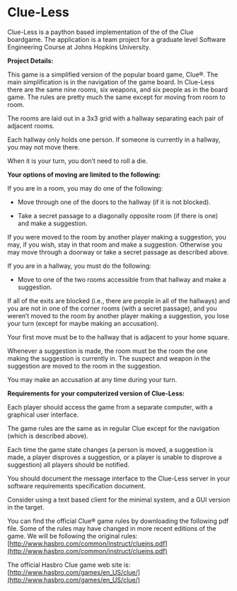 Clue-Less
=========

Clue-Less is a paython based implementation of the of the Clue boardgame.
The application is a team project for a graduate level Software Engineering Course at Johns Hopkins University.

**Project Details:**


This game is a simplified version of the popular board game, Clue®. The main simplification is in the navigation of the game board. In Clue-Less there are the same nine rooms, six weapons, and six people as in the board game. The rules are pretty much the same except for moving from room to room.

The rooms are laid out in a 3x3 grid with a hallway separating each pair of adjacent rooms.

Each hallway only holds one person. If someone is currently in a hallway, you may not move there.

When it is your turn, you don’t need to roll a die.


**Your options of moving are limited to the following:**

If you are in a room, you may do one of the following:

* Move through one of the doors to the hallway (if it is not blocked).

* Take a secret passage to a diagonally opposite room (if there is one) and make a suggestion.

If you were moved to the room by another player making a suggestion, you may, if you wish, stay in that room and make a suggestion. Otherwise you may move through a doorway or take a secret passage as described above.

If you are in a hallway, you must do the following:

* Move to one of the two rooms accessible from that hallway and make a suggestion.

			
If all of the exits are blocked (i.e., there are people in all of the hallways) and you are not in one of the corner rooms (with a secret passage), and you weren’t moved to the room by another player making a suggestion, you lose your turn (except for maybe making an accusation).

Your first move must be to the hallway that is adjacent to your home square.

Whenever a suggestion is made, the room must be the room the one making the suggestion is currently in. The suspect and weapon in the suggestion are moved to the room in the suggestion.

You may make an accusation at any time during your turn.

**Requirements for your computerized version of Clue-Less:**

Each player should access the game from a separate computer, with a graphical user interface.

The game rules are the same as in regular Clue except for the navigation (which is described above).

Each time the game state changes (a person is moved, a suggestion is made, a player disproves a suggestion, or a player is unable to disprove a suggestion) all players should be notified.

You should document the message interface to the Clue-Less server in your software requirements specification document.

Consider using a text based client for the minimal system, and a GUI version in the target. 

You can find the official Clue® game rules by downloading the following pdf file. Some of the rules may have changed in more recent editions of the game. We will be following the original rules:
[http://www.hasbro.com/common/instruct/clueins.pdf](http://www.hasbro.com/common/instruct/clueins.pdf)

The official Hasbro Clue game web site is:
[http://www.hasbro.com/games/en_US/clue/](http://www.hasbro.com/games/en_US/clue/)

